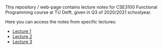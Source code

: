 This repository / web-page contains lecture notes for CSE3100 Functional Programming course at TU Delft, given in Q3 of 2020/2021 schoolyear.

Here you can access the notes from specific lectures:
* [Lecture 1](lecture1.md)
* [Lecture 2](lecture2.md)
* [Lecture 3](lecture3.md)
